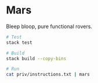 # Mars

Bleep bloop, pure functional rovers.

```sh
# Test
stack test

# Build
stack build --copy-bins

# Run
cat priv/instructions.txt | mars
```
